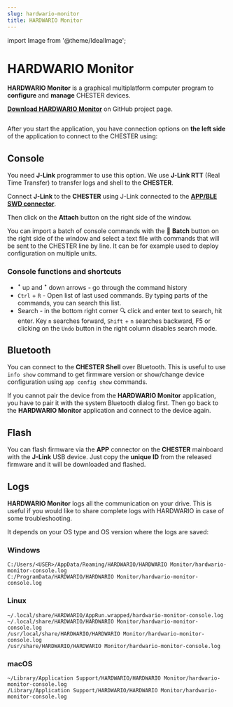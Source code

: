 ```yaml
---
slug: hardwario-monitor
title: HARDWARIO Monitor
---
```

import Image from '@theme/IdealImage';

# HARDWARIO Monitor

**HARDWARIO Monitor** is a graphical multiplatform computer program to **configure** and **manage** CHESTER devices.

 [**Download HARDWARIO Monitor**](https://github.com/hardwario/hio-monitor/releases) on GitHub project page.

<div class="container">
  <div class="row">
    <div class="col col--8">
      <div><Image img={require('./hardwario-monitor.png')} /></div>
    </div>
    <div class="col col--12">
    </div>
  </div>
</div>

After you start the application, you have connection options on **the left side** of the application to connect to the CHESTER using:

## Console

You need **J-Link** programmer to use this option. We use **J-Link RTT** (Real Time Transfer) to transfer logs and shell to the **CHESTER**.

Connect **J-Link** to the **CHESTER** using J-Link connected to the [**APP/BLE SWD connector**](../../chester/developer-tools/segger-j-link#segger-j-link-to-app-port-connection).

Then click on the **Attach** button on the right side of the window.

You can import a batch of console commands with the 📄 **Batch** button on the right side of the window and select a text file with commands that will be sent to the CHESTER line by line. It can be for example used to deploy configuration on multiple units.

### Console functions and shortcuts

* ꜛ up and ꜜ down arrows - go through the command history
* `Ctrl` + `R` - Open list of last used commands. By typing parts of the commands, you can search this list.
* Search - in the bottom right corner 🔍 click and enter text to search, hit enter. Key `n` searches forward, `Shift` + `n` searches backward, F5 or clicking on the `Undo` button in the right column disables search mode.

## Bluetooth

You can connect to the **CHESTER Shell** over Bluetooth. This is useful to use `info show` command to get firmware version or show/change device configuration using `app config show` commands.

If you cannot pair the device from the **HARDWARIO Monitor** application, you have to pair it with the system Bluetooth dialog first. Then go back to the **HARDWARIO Monitor** application
and connect to the device again.

## Flash

You can flash firmware via the **APP** connector on the **CHESTER** mainboard with the **J-Link** USB device. Just copy the **unique ID** from the released firmware and it will be downloaded and flashed.

## Logs

**HARDWARIO Monitor** logs all the communication on your drive. This is useful if you would like to share complete logs with HARDWARIO in case of some troubleshooting.

It depends on your OS type and OS version where the logs are saved:

### Windows
```
C:/Users/<USER>/AppData/Roaming/HARDWARIO/HARDWARIO Monitor/hardwario-monitor-console.log
C:/ProgramData/HARDWARIO/HARDWARIO Monitor/hardwario-monitor-console.log
```

### Linux

```
~/.local/share/HARDWARIO/AppRun.wrapped/hardwario-monitor-console.log
~/.local/share/HARDWARIO/HARDWARIO Monitor/hardwario-monitor-console.log
/usr/local/share/HARDWARIO/HARDWARIO Monitor/hardwario-monitor-console.log
/usr/share/HARDWARIO/HARDWARIO Monitor/hardwario-monitor-console.log
```

### macOS

```
~/Library/Application Support/HARDWARIO/HARDWARIO Monitor/hardwario-monitor-console.log
/Library/Application Support/HARDWARIO/HARDWARIO Monitor/hardwario-monitor-console.log
```
